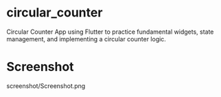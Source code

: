 # circular_counter

 Circular Counter App using Flutter to practice fundamental widgets, state management, and implementing a circular counter logic.

# Screenshot
screenshot/Screenshot.png